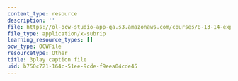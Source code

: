 ```yaml
---
content_type: resource
description: ''
file: https://ol-ocw-studio-app-qa.s3.amazonaws.com/courses/8-13-14-experimental-physics-i-ii-junior-lab-fall-2016-spring-2017/b750c721164c51ee9cdef9eea04cde45_3032016.vtt
file_type: application/x-subrip
learning_resource_types: []
ocw_type: OCWFile
resourcetype: Other
title: 3play caption file
uid: b750c721-164c-51ee-9cde-f9eea04cde45
---
```

